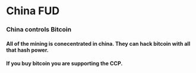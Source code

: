 # China FUD

### China controls Bitcoin

#### All of the mining is conecentrated in china. They can hack bitcoin with all that hash power.

#### If you buy bitcoin you are supporting the CCP.
